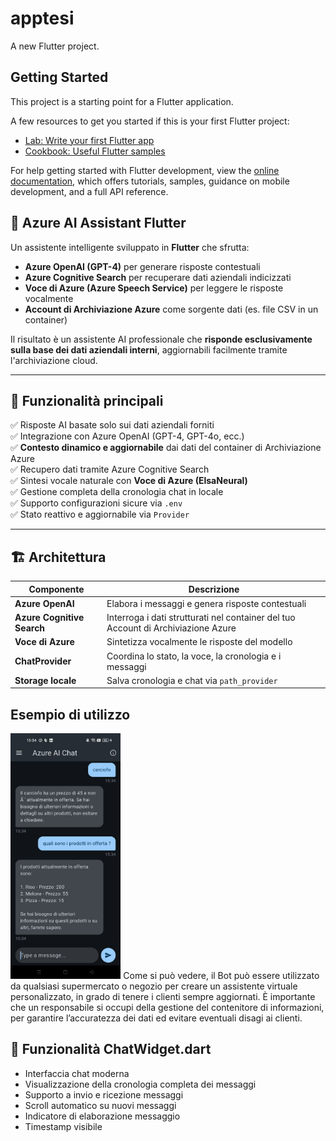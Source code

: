 # apptesi

A new Flutter project.

## Getting Started

This project is a starting point for a Flutter application.

A few resources to get you started if this is your first Flutter project:

- [Lab: Write your first Flutter app](https://docs.flutter.dev/get-started/codelab)
- [Cookbook: Useful Flutter samples](https://docs.flutter.dev/cookbook)

For help getting started with Flutter development, view the
[online documentation](https://docs.flutter.dev/), which offers tutorials,
samples, guidance on mobile development, and a full API reference.

## 🤖 Azure AI Assistant Flutter

Un assistente intelligente sviluppato in **Flutter** che sfrutta:

- **Azure OpenAI (GPT-4)** per generare risposte contestuali
- **Azure Cognitive Search** per recuperare dati aziendali indicizzati
- **Voce di Azure (Azure Speech Service)** per leggere le risposte vocalmente
- **Account di Archiviazione Azure** come sorgente dati (es. file CSV in un container)

Il risultato è un assistente AI professionale che **risponde esclusivamente sulla base dei dati aziendali interni**, aggiornabili facilmente tramite l'archiviazione cloud.

---

## 🧠 Funzionalità principali

✅ Risposte AI basate solo sui dati aziendali forniti  
✅ Integrazione con Azure OpenAI (GPT-4, GPT-4o, ecc.)  
✅ **Contesto dinamico e aggiornabile** dai dati del container di Archiviazione Azure  
✅ Recupero dati tramite Azure Cognitive Search  
✅ Sintesi vocale naturale con **Voce di Azure (ElsaNeural)**  
✅ Gestione completa della cronologia chat in locale  
✅ Supporto configurazioni sicure via `.env`  
✅ Stato reattivo e aggiornabile via `Provider`

---

## 🏗️ Architettura

| Componente               | Descrizione                                                                 |
|--------------------------|-----------------------------------------------------------------------------|
| **Azure OpenAI**         | Elabora i messaggi e genera risposte contestuali                           |
| **Azure Cognitive Search** | Interroga i dati strutturati nel container del tuo Account di Archiviazione Azure |
| **Voce di Azure**        | Sintetizza vocalmente le risposte del modello                              |
| **ChatProvider**         | Coordina lo stato, la voce, la cronologia e i messaggi                     |
| **Storage locale**       | Salva cronologia e chat via `path_provider`    

## Esempio di utilizzo
<img src="image.png" alt="alt text" width="35%" />
Come si può vedere, il Bot può essere utilizzato da qualsiasi supermercato o negozio per creare un assistente virtuale personalizzato, in grado di tenere i clienti sempre aggiornati.
È importante che un responsabile si occupi della gestione del contenitore di informazioni, per garantire l’accuratezza dei dati ed evitare eventuali disagi ai clienti.

## 🚀 Funzionalità ChatWidget.dart
- Interfaccia chat moderna  
- Visualizzazione della cronologia completa dei messaggi  
- Supporto a invio e ricezione messaggi  
- Scroll automatico su nuovi messaggi  
- Indicatore di elaborazione messaggio
- Timestamp visibile  
  
 